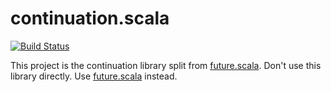 # continuation.scala

[![Build Status](https://travis-ci.com/Atry/continuation.scala.svg?branch=1.0.x)](https://travis-ci.com/Atry/continuation.scala)

This project is the continuation library split from [future.scala](https://github.com/ThoughtWorksInc/future.scala). Don't use this library directly. Use [future.scala](https://github.com/ThoughtWorksInc/future.scala) instead.
